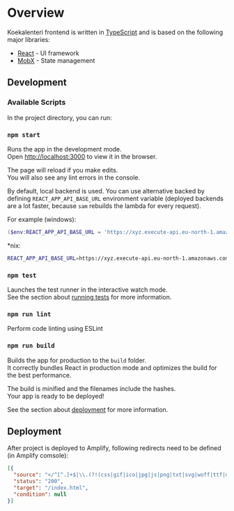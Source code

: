 # Overview

Koekalenteri frontend is written in [TypeScript](https://www.typescriptlang.org/) and is based on the following major libraries:

* [React](https://reactjs.org) - UI framework
* [MobX](https://mobx.js.org/) - State management

## Development

### Available Scripts

In the project directory, you can run:

### `npm start`

Runs the app in the development mode.\
Open [http://localhost:3000](http://localhost:3000) to view it in the browser.

The page will reload if you make edits.\
You will also see any lint errors in the console.

By default, local backend is used. You can use alternative backed by defining `REACT_APP_API_BASE_URL` environment variable (deployed backends are a lot faster, because `sam` rebuilds the lambda for every request).

For example (windows):

```powershell
($env:REACT_APP_API_BASE_URL = 'https://xyz.execute-api.eu-north-1.amazonaws.com/dev') -and (npm start)
```

*nix:

```bash
REACT_APP_API_BASE_URL=https://xyz.execute-api.eu-north-1.amazonaws.com/dev npm start
```

### `npm test`

Launches the test runner in the interactive watch mode.\
See the section about [running tests](https://facebook.github.io/create-react-app/docs/running-tests) for more information.

### `npm run lint`

Perform code linting using ESLint

### `npm run build`

Builds the app for production to the `build` folder.\
It correctly bundles React in production mode and optimizes the build for the best performance.

The build is minified and the filenames include the hashes.\
Your app is ready to be deployed!

See the section about [deployment](https://facebook.github.io/create-react-app/docs/deployment) for more information.

## Deployment

After project is deployed to Amplify, following redirects need to be defined (in Amplify comsole):

```json
[{
  "source": "</^[^.]+$|\\.(?!(css|gif|ico|jpg|js|png|txt|svg|woff|ttf|map|json)$)([^.]+$)/>",
  "status": "200",
  "target": "/index.html",
  "condition": null
}]
```
